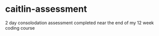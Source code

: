 # caitlin-assessment

2 day consolodation assessment completed near the end of my 12 week coding course

